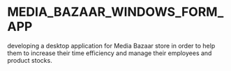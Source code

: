 # MEDIA_BAZAAR_WINDOWS_FORM_APP
developing a desktop application for Media Bazaar store in order to help them to increase their time efficiency and manage their employees and product stocks.

